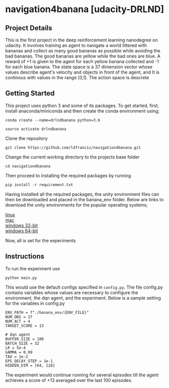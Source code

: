# navigation4banana [udacity-DRLND]
## Project Details
This is the first project in the deep reinforcement learning nanodegree on udacity. It involves training an agent to navigate a world littered with bananas and collect as many good bananas as possible while avoiding the bad bananas. The good bananas are yellow while the bad ones are blue.
A reward of +1 is given to the agent for each yellow banana collected and -1 for each blue banana.
The state space is a 37 dimension vector whose values describe agent's velocity and objects in front of the agent, and It is continous with values in the range [0,1]. The action space is descrete
## Getting Started
This project uses python 3 and some of its packages. To get started, first, install anaconda/miniconda  and then create the conda environment using;

```conda create --name=drlndbanana python=3.6```

```source activate drlndbanana```

Clone the repository

```git clone https://github.com/ldfrancis/navigation4banana.git```

Change the current working directory to the projects base folder

```cd navigation4banana```

Then proceed to installing the required packages by running

```pip install -r requirement.txt```

Having installed all the required packages, the unity environment files can then be downloaded and placed in the banana_env folder. Below are links to download the unity environments for the popular operating systems;

[linux](https://s3-us-west-1.amazonaws.com/udacity-drlnd/P1/Banana/Banana_Linux.zip) <br/>
[mac](https://s3-us-west-1.amazonaws.com/udacity-drlnd/P1/Banana/Banana.app.zip) <br/>
[windows 32-bit](https://s3-us-west-1.amazonaws.com/udacity-drlnd/P1/Banana/Banana_Windows_x86.zip) <br/>
[windows 64-bit](https://s3-us-west-1.amazonaws.com/udacity-drlnd/P1/Banana/Banana_Windows_x86_64.zip) <br/>

Now, all is set for the experiments

## Instructions
To run the experiment use

```python main.py```

This would use the default configs specified in ```config.py```. The file config.py contains variables whose values are necessary to configure the environment, the dqn agent, and the experiment. Below is a sample setting for the variables in config.py
```
ENV_PATH = f"./banana_env/{ENV_FILE}"
NUM_OBS = 37
NUM_ACT = 4
TARGET_SCORE = 13

# dqn agent
BUFFER_SIZE = 100
BATCH_SIZE = 32
LR = 5e-4
GAMMA = 0.99
TAU = 1e-2
EPS_DECAY_STEP = 1e-1
HIDDEN_DIM = [64, 128]
```

The experiment would continue running for several episodes till the agent achieves a score of +13 averaged over the last 100 episodes.